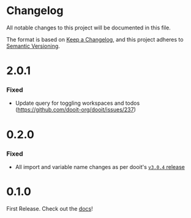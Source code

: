 # Changelog


All notable changes to this project will be documented in this file.

The format is based on [Keep a Changelog](https://keepachangelog.com/en/1.0.0/),
and this project adheres to [Semantic Versioning](https://semver.org/spec/v2.0.0.html).

# 2.0.1

### Fixed

- Update query for toggling workspaces and todos (https://github.com/dooit-org/dooit/issues/237)

# 0.2.0

### Fixed

- All import and variable name changes as per dooit's [`v3.0.4` release](https://github.com/dooit-org/dooit/releases/tag/v3.0.4)

# 0.1.0

First Release. Check out the [docs](https://dooit-org.github.io/dooit-extras/)!
